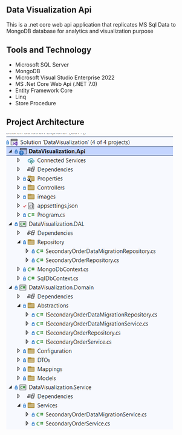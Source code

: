 ## Data Visualization Api
This is a .net core web api application that replicates MS Sql Data to MongoDB database for analytics and visualization purpose

## Tools and Technology 
+ Microsoft SQL Server
+ MongoDB
+ Microsoft Visual Studio Enterprise 2022
+ MS .Net Core Web Api (.NET 7.0)
+ Entity Framework Core
+ Linq
+ Store Procedure

## Project Architecture 
![Architecture](/DataVisualization.Api/images/ProjectView.PNG)
